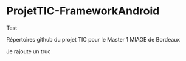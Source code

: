 ProjetTIC-FrameworkAndroid
==========================

Test

Répertoires github du projet TIC pour le Master 1 MIAGE de Bordeaux

Je rajoute un truc